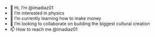 - 👋 Hi, I’m @imadiaz01
- 👀 I’m interested in physics
- 🌱 I’m currently learning how to make money
- 💞️ I’m looking to collaborate on building the biggest cultural creation
- 📫 How to reach me @imadiaz01

<!---
imadiaz01/imadiaz01 is a ✨ special ✨ repository because its `README.md` (this file) appears on your GitHub profile.
You can click the Preview link to take a look at your changes.
--->
